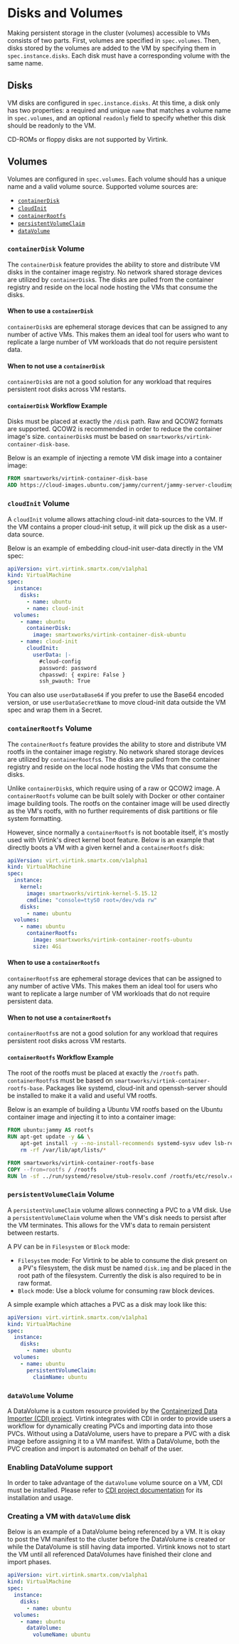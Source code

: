 # Disks and Volumes

Making persistent storage in the cluster (volumes) accessible to VMs consists of two parts. First, volumes are specified in `spec.volumes`. Then, disks stored by the volumes are added to the VM by specifying them in `spec.instance.disks`. Each disk must have a corresponding volume with the same name.

## Disks

VM disks are configured in `spec.instance.disks`. At this time, a disk only has two properties: a required and unique `name` that matches a volume name in `spec.volumes`, and an optional `readonly` field to specify whether this disk should be readonly to the VM.

CD-ROMs or floppy disks are not supported by Virtink.

## Volumes

Volumes are configured in `spec.volumes`. Each volume should has a unique name and a valid volume source. Supported volume sources are:

- [`containerDisk`](#containerdisk-volume)
- [`cloudInit`](#cloudinit-volume)
- [`containerRootfs`](#containerrootfs-volume)
- [`persistentVolumeClaim`](#persistentvolumeclaim-volume)
- [`dataVolume`](#datavolume-volume)

### `containerDisk` Volume

The `containerDisk` feature provides the ability to store and distribute VM disks in the container image registry. No network shared storage devices are utilized by `containerDisk`s. The disks are pulled from the container registry and reside on the local node hosting the VMs that consume the disks.

#### When to use a `containerDisk`

`containerDisk`s are ephemeral storage devices that can be assigned to any number of active VMs. This makes them an ideal tool for users who want to replicate a large number of VM workloads that do not require persistent data.

#### When to not use a `containerDisk`

`containerDisk`s are not a good solution for any workload that requires persistent root disks across VM restarts.

#### `containerDisk` Workflow Example

Disks must be placed at exactly the `/disk` path. Raw and QCOW2 formats are supported. QCOW2 is recommended in order to reduce the container image's size. `containerDisk`s must be based on `smartxworks/virtink-container-disk-base`.

Below is an example of injecting a remote VM disk image into a container image:

```dockerfile
FROM smartxworks/virtink-container-disk-base
ADD https://cloud-images.ubuntu.com/jammy/current/jammy-server-cloudimg-amd64.img /disk
```

### `cloudInit` Volume

A `cloudInit` volume allows attaching cloud-init data-sources to the VM. If the VM contains a proper cloud-init setup, it will pick up the disk as a user-data source.

Below is an example of embedding cloud-init user-data directly in the VM spec:

```yaml
apiVersion: virt.virtink.smartx.com/v1alpha1
kind: VirtualMachine
spec:
  instance:
    disks:
      - name: ubuntu
      - name: cloud-init
  volumes:
    - name: ubuntu
      containerDisk:
        image: smartxworks/virtink-container-disk-ubuntu
    - name: cloud-init
      cloudInit:
        userData: |-
          #cloud-config
          password: password
          chpasswd: { expire: False }
          ssh_pwauth: True
```

You can also use `userDataBase64` if you prefer to use the Base64 encoded version, or use `userDataSecretName` to move cloud-init data outside the VM spec and wrap them in a Secret.

### `containerRootfs` Volume

The `containerRootfs` feature provides the ability to store and distribute VM rootfs in the container image registry. No network shared storage devices are utilized by `containerRootfs`s. The disks are pulled from the container registry and reside on the local node hosting the VMs that consume the disks.

Unlike `containerDisk`s, which require using of a raw or QCOW2 image. A `containerRootfs` volume can be built solely with Docker or other container image building tools. The rootfs on the container image will be used directly as the VM's rootfs, with no further requirements of disk partitions or file system formatting.

However, since normally a `containerRootfs` is not bootable itself, it's mostly used with Virtink's direct kernel boot feature. Below is an example that directly boots a VM with a given kernel and a `containerRootfs` disk:

```yaml
apiVersion: virt.virtink.smartx.com/v1alpha1
kind: VirtualMachine
spec:
  instance:
    kernel:
      image: smartxworks/virtink-kernel-5.15.12
      cmdline: "console=ttyS0 root=/dev/vda rw"
    disks:
      - name: ubuntu
  volumes:
    - name: ubuntu
      containerRootfs:
        image: smartxworks/virtink-container-rootfs-ubuntu
        size: 4Gi
```

#### When to use a `containerRootfs`

`containerRootfs`s are ephemeral storage devices that can be assigned to any number of active VMs. This makes them an ideal tool for users who want to replicate a large number of VM workloads that do not require persistent data.

#### When to not use a `containerRootfs`

`containerRootfs`s are not a good solution for any workload that requires persistent root disks across VM restarts.

#### `containerRootfs` Workflow Example

The root of the rootfs must be placed at exactly the `/rootfs` path. `containerRootfs`s must be based on `smartxworks/virtink-container-rootfs-base`. Packages like systemd, cloud-init and openssh-server should be installed to make it a valid and useful VM rootfs.

Below is an example of building a Ubuntu VM rootfs based on the Ubuntu container image and injecting it to into a container image:

```dockerfile
FROM ubuntu:jammy AS rootfs
RUN apt-get update -y && \
    apt-get install -y --no-install-recommends systemd-sysv udev lsb-release cloud-init sudo openssh-server && \
    rm -rf /var/lib/apt/lists/*

FROM smartxworks/virtink-container-rootfs-base
COPY --from=rootfs / /rootfs
RUN ln -sf ../run/systemd/resolve/stub-resolv.conf /rootfs/etc/resolv.conf
```

### `persistentVolumeClaim` Volume

A `persistentVolumeClaim` volume allows connecting a PVC to a VM disk. Use a `persistentVolumeClaim` volume when the VM's disk needs to persist after the VM terminates. This allows for the VM's data to remain persistent between restarts.

A PV can be in `Filesystem` or `Block` mode:

- `Filesystem` mode: For Virtink to be able to consume the disk present on a PV's filesystem, the disk must be named `disk.img` and be placed in the root path of the filesystem. Currently the disk is also required to be in raw format.
- `Block` mode: Use a block volume for consuming raw block devices.

A simple example which attaches a PVC as a disk may look like this:

```yaml
apiVersion: virt.virtink.smartx.com/v1alpha1
kind: VirtualMachine
spec:
  instance:
    disks:
      - name: ubuntu
  volumes:
    - name: ubuntu
      persistentVolumeClaim:
        claimName: ubuntu
```

### `dataVolume` Volume

A DataVolume is a custom resource provided by the [Containerized Data Importer (CDI) project](https://github.com/kubevirt/containerized-data-importer). Virtink integrates with CDI in order to provide users a workflow for dynamically creating PVCs and importing data into those PVCs. Without using a DataVolume, users have to prepare a PVC with a disk image before assigning it to a VM manifest. With a DataVolume, both the PVC creation and import is automated on behalf of the user.

### Enabling DataVolume support

In order to take advantage of the `dataVolume` volume source on a VM, CDI must be installed. Please refer to [CDI project documentation](https://github.com/kubevirt/containerized-data-importer#deploy-it) for its installation and usage.

### Creating a VM with `dataVolume` disk

Below is an example of a DataVolume being referenced by a VM. It is okay to post the VM manifest to the cluster before the DataVolume is created or while the DataVolume is still having data imported. Virtink knows not to start the VM until all referenced DataVolumes have finished their clone and import phases.

```yaml
apiVersion: virt.virtink.smartx.com/v1alpha1
kind: VirtualMachine
spec:
  instance:
    disks:
      - name: ubuntu
  volumes:
    - name: ubuntu
      dataVolume:
        volumeName: ubuntu
```
